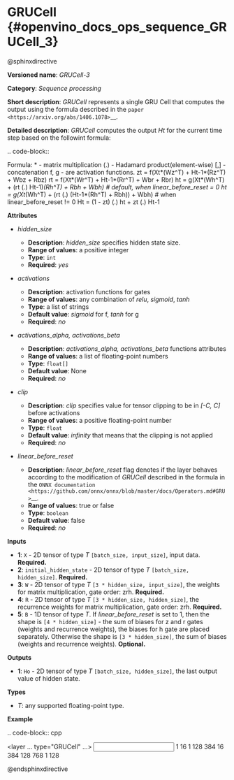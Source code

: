# GRUCell  {#openvino_docs_ops_sequence_GRUCell_3}

@sphinxdirective

**Versioned name**: *GRUCell-3*

**Category**: *Sequence processing*

**Short description**: *GRUCell* represents a single GRU Cell that computes the output using the formula described in the `paper <https://arxiv.org/abs/1406.1078>`__.

**Detailed description**: *GRUCell* computes the output *Ht* for the current time step based on the followint formula:

.. code-block::

   Formula:
     *  - matrix multiplication
    (.) - Hadamard product(element-wise)
    [,] - concatenation
     f, g - are activation functions.
      zt = f(Xt*(Wz^T) + Ht-1*(Rz^T) + Wbz + Rbz)
      rt = f(Xt*(Wr^T) + Ht-1*(Rr^T) + Wbr + Rbr)
      ht = g(Xt*(Wh^T) + (rt (.) Ht-1)*(Rh^T) + Rbh + Wbh) # default, when linear_before_reset = 0
      ht = g(Xt*(Wh^T) + (rt (.) (Ht-1*(Rh^T) + Rbh)) + Wbh) # when linear_before_reset != 0
      Ht = (1 - zt) (.) ht + zt (.) Ht-1


**Attributes**

* *hidden_size*

  * **Description**: *hidden_size* specifies hidden state size.
  * **Range of values**: a positive integer
  * **Type**: ``int``
  * **Required**: *yes*

* *activations*

  * **Description**: activation functions for gates
  * **Range of values**: any combination of *relu*, *sigmoid*, *tanh*
  * **Type**: a list of strings
  * **Default value**: *sigmoid* for f, *tanh* for g
  * **Required**: *no*

* *activations_alpha, activations_beta*

  * **Description**: *activations_alpha, activations_beta* functions attributes
  * **Range of values**: a list of floating-point numbers
  * **Type**: ``float[]``
  * **Default value**: None
  * **Required**: *no*

* *clip*

  * **Description**: *clip* specifies value for tensor clipping to be in *[-C, C]* before activations
  * **Range of values**: a positive floating-point number
  * **Type**: ``float``
  * **Default value**: *infinity* that means that the clipping is not applied
  * **Required**: *no*

* *linear_before_reset*

  * **Description**: *linear_before_reset* flag denotes if the layer behaves according to the modification 
    of *GRUCell* described in the formula in the `ONNX documentation <https://github.com/onnx/onnx/blob/master/docs/Operators.md#GRU>`__.
  * **Range of values**: true or false
  * **Type**: ``boolean``
  * **Default value**: false
  * **Required**: *no*

**Inputs**

* **1**: ``X`` - 2D tensor of type *T* ``[batch_size, input_size]``, input data. **Required.**
* **2**: ``initial_hidden_state`` - 2D tensor of type *T* ``[batch_size, hidden_size]``. **Required.**
* **3**: ``W`` - 2D tensor of type *T* ``[3 * hidden_size, input_size]``, the weights for matrix multiplication, gate order: zrh. **Required.**
* **4**: ``R`` - 2D tensor of type *T* ``[3 * hidden_size, hidden_size]``, the recurrence weights for matrix multiplication, gate order: zrh. **Required.**
* **5**: ``B`` - 1D tensor of type *T*. If *linear_before_reset* is set to 1, then the shape is ``[4 * hidden_size]`` - 
  the sum of biases for z and r gates (weights and recurrence weights), the biases for h gate are placed separately. 
  Otherwise the shape is ``[3 * hidden_size]``, the sum of biases (weights and recurrence weights).  **Optional.**

**Outputs**

* **1**: ``Ho`` - 2D tensor of type *T* ``[batch_size, hidden_size]``, the last output value of hidden state.

**Types**

* *T*: any supported floating-point type.

**Example**

.. code-block:: cpp

   <layer ... type="GRUCell" ...>
       <data hidden_size="128" linear_before_reset="1"/>
       <input>
           <port id="0">
               <dim>1</dim>
               <dim>16</dim>
           </port>
           <port id="1">
               <dim>1</dim>
               <dim>128</dim>
           </port>
            <port id="2">
               <dim>384</dim>
               <dim>16</dim>
           </port>
            <port id="3">
               <dim>384</dim>
               <dim>128</dim>
           </port>
            <port id="4">
               <dim>768</dim>
           </port>
       </input>
       <output>
           <port id="5">
               <dim>1</dim>
               <dim>128</dim>
           </port>
       </output>
   </layer>



@endsphinxdirective

